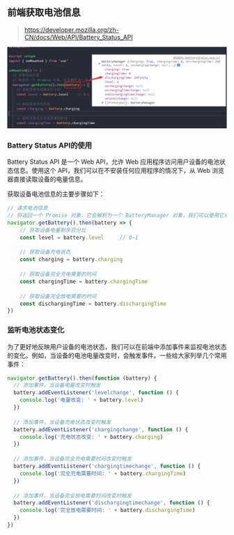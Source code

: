 ## 前端获取电池信息

> https://developer.mozilla.org/zh-CN/docs/Web/API/Battery_Status_API

![](./image/battery.png)

### Battery Status API的使用

Battery Status API 是一个 Web API，允许 Web 应用程序访问用户设备的电池状态信息。使用这个 API，我们可以在不安装任何应用程序的情况下，从 Web 浏览器直接读取设备的电量信息。

获取设备电池信息的主要步骤如下：

``` js
// 请求电池信息
// 将返回一个 Promise 对象，它会解析为一个 BatteryManager 对象，我们可以使用它来读取设备的电池属性。
navigator.getBattery().then(battery => {
    // 获取设备电量剩余百分比
    const level = battery.level     // 0~1

    // 获取设备充电状态
    const charging = battery.charging

    // 获取设备完全充电需要的时间
    const chargingTime = battery.chargingTime

    // 获取设备完全放电需要的时间
    const dischargingTime = battery.dischargingTime
})
```

### 监听电池状态变化

为了更好地反映用户设备的电池状态，我们可以在前端中添加事件来监视电池状态的变化。例如，当设备的电池电量改变时，会触发事件。一些给大家列举几个常用事件：

``` js
navigator.getBattery().then(function (battery) {
  // 添加事件，当设备电量改变时触发
  battery.addEventListener('levelchange', function () {
    console.log('电量改变: ' + battery.level)
  })

  // 添加事件，当设备充电状态改变时触发
  battery.addEventListener('chargingchange', function () {
    console.log('充电状态改变: ' + battery.charging)
  })

  // 添加事件，当设备完全充电需要时间改变时触发
  battery.addEventListener('chargingtimechange', function () {
    console.log('完全充电需要时间: ' + battery.chargingTime)
  })

  // 添加事件，当设备完全放电需要时间改变时触发
  battery.addEventListener('dischargingtimechange', function () {
    console.log('完全放电需要时间: ' + battery.dischargingTime)
  })
})
```

